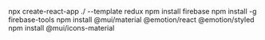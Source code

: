 npx create-react-app ./ --template redux
npm install firebase
npm install -g firebase-tools
npm install @mui/material @emotion/react @emotion/styled
npm install @mui/icons-material